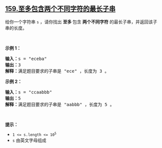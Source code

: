 ## [159.至多包含两个不同字符的最长子串](https://leetcode.cn/problems/longest-substring-with-at-most-two-distinct-characters/)
给你一个字符串 <code>s</code> ，请你找出&nbsp;<strong>至多&nbsp;</strong>包含 <strong>两个不同字符</strong> 的最长子串，并返回该子串的长度。
<p>&nbsp;</p>

<p><strong>示例 1：</strong></p>

<pre>
<strong>输入：</strong>s = "eceba"
<strong>输出：</strong>3
<strong>解释：</strong>满足题目要求的子串是 "ece" ，长度为 3 。
</pre>

<p><strong>示例 2：</strong></p>

<pre>
<strong>输入：</strong>s = "ccaabbb"
<strong>输出：</strong>5
<strong>解释：</strong>满足题目要求的子串是 "aabbb" ，长度为 5 。
</pre>

<p>&nbsp;</p>

<p><strong>提示：</strong></p>

<ul>
	<li><code>1 &lt;= s.length &lt;= 10<sup>5</sup></code></li>
	<li><code>s</code> 由英文字母组成</li>
</ul>
